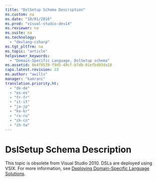 ```yaml
---
title: "DslSetup Schema Description"
ms.custom: na
ms.date: "10/01/2016"
ms.prod: "visual-studio-dev14"
ms.reviewer: na
ms.suite: na
ms.technology: 
  - "devlang-csharp"
ms.tgt_pltfrm: na
ms.topic: "article"
helpviewer_keywords: 
  - "Domain-Specific Language, DslSetup schema"
ms.assetid: 0e4f8539-f9d5-49cf-b7db-01efbd03da18
caps.latest.revision: 23
ms.author: "awills"
manager: "kamrani"
translation.priority.ht: 
  - "de-de"
  - "es-es"
  - "fr-fr"
  - "it-it"
  - "ja-jp"
  - "ko-kr"
  - "ru-ru"
  - "zh-cn"
  - "zh-tw"
---
```

# DslSetup Schema Description
This topic is obsolete from Visual Studio 2010. DSLs are deployed using VSIX. For more information, see [Deploying Domain-Specific Language Solutions](../modeling/deploying-domain-specific-language-solutions.md).
